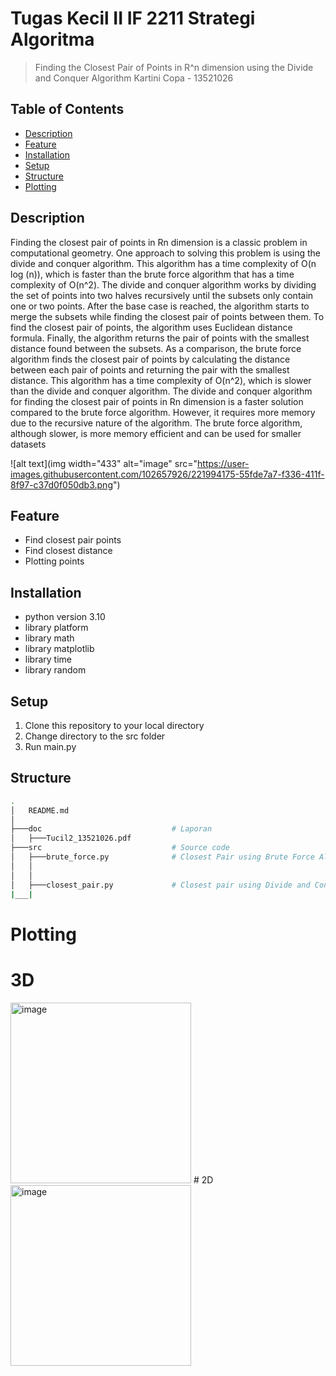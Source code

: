# Tugas Kecil II IF 2211 Strategi Algoritma
> Finding the Closest Pair of Points in R^n dimension using the Divide and Conquer Algorithm
> Kartini Copa - 13521026

## Table of Contents
* [Description](#description)
* [Feature](#feature)
* [Installation](#installation)
* [Setup](#setup)
* [Structure](#structure)
* [Plotting](#plotting)

## Description
Finding the closest pair of points in Rn dimension is a classic problem in computational geometry. One approach to solving this problem is using the divide and conquer algorithm. This algorithm has a time complexity of O(n log (n)), which is faster than the brute force algorithm that has a time complexity of O(n^2).
The divide and conquer algorithm works by dividing the set of points into two halves recursively until the subsets only contain one or two points. After the base case is reached, the algorithm starts to merge the subsets while finding the closest pair of points between them. To find the closest pair of points, the algorithm uses Euclidean distance formula. Finally, the algorithm returns the pair of points with the smallest distance found between the subsets. As a comparison, the brute force algorithm finds the closest pair of points by calculating the distance between each pair of points and returning the pair with the smallest distance. This algorithm has a time complexity of O(n^2), which is slower than the divide and conquer algorithm. The divide and conquer algorithm for finding the closest pair of points in Rn dimension is a faster solution compared to the brute force algorithm. However, it requires more memory due to the recursive nature of the algorithm. The brute force algorithm, although slower, is more memory efficient and can be used for smaller datasets

![alt text](img width="433" alt="image" src="https://user-images.githubusercontent.com/102657926/221994175-55fde7a7-f336-411f-8f97-c37d0f050db3.png")


## Feature
- Find closest pair points
- Find closest distance
- Plotting points


## Installation
- python version 3.10
- library platform
- library math
- library matplotlib
- library time
- library random


## Setup
1. Clone this repository to your local directory
2. Change directory to the src folder
3. Run main.py


## Structure
```bash
.
│   README.md
│
├───doc                             # Laporan
│   ├───Tucil2_13521026.pdf
├───src                             # Source code
│   ├───brute_force.py              # Closest Pair using Brute Force Algorithm
│   │     
│   │
│   ├───closest_pair.py             # Closest pair using Divide and Conquer Algorithm
|___|                           
```

# Plotting
# 3D
<img width="289" alt="image" src="https://user-images.githubusercontent.com/102657926/221995218-bc1792ab-2047-452a-ae73-e830a10fcf43.png">
# 2D
<img width="289" alt="image" src="https://user-images.githubusercontent.com/102657926/221995245-a359fa4b-e90b-4532-96d8-db74587037a5.png">
